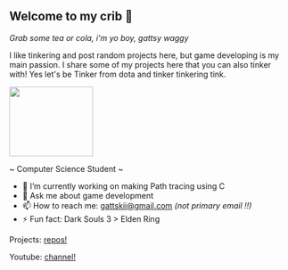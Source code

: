 ## Welcome to my crib 🛌

*Grab some tea or cola, i'm yo boy, gattsy waggy*

I like tinkering and post random projects here, but game developing is my main passion. I share some of my projects here that you can also tinker with! Yes let's be Tinker from dota and tinker tinkering tink.

<img src="https://cdn.akamai.steamstatic.com/apps/dota2/videos/dota_react/heroes/renders/tinker.png" width="150" height="125">

~ Computer Science Student ~
- 🔭 I’m currently working on making Path tracing using C
- 💬 Ask me about game development
- 📫 How to reach me: gattskii@gmail.com *(not primary email !!)*
- ⚡ Fun fact: Dark Souls 3 > Elden Ring

Projects:
[repos!](https://github.com/Gattskii?tab=repositories)

Youtube:
[channel!](https://www.youtube.com/@gatts6217/videos)  
<!--
**Gattskii/Gattskii** is a ✨ _special_ ✨ repository because its `README.md` (this file) appears on your GitHub profile.

Here are some ideas to get you started:

- 🔭 I’m currently working on ...
- 🌱 I’m currently learning ...
- 👯 I’m looking to collaborate on ...
- 🤔 I’m looking for help with ...
- 💬 Ask me about ...
- 📫 How to reach me: ...
- 😄 Pronouns: ...
- ⚡ Fun fact: ...
-->

